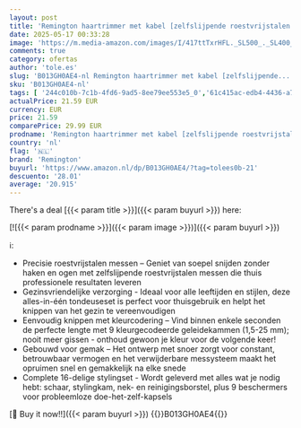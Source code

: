 ```yaml
---
layout: post
title: 'Remington haartrimmer met kabel [zelfslijpende roestvrijstalen messen met verstelhendel  0 5-25 mm] Color Cut  11 opzetstukken & zijkammen  kappersset  haartrimmer HC5035'
date: 2025-05-17 00:33:28
image: 'https://m.media-amazon.com/images/I/417ttTxrHFL._SL500_._SL400_.jpg'
comments: true
category: ofertas
author: 'tole.es'
slug: 'B013GH0AE4-nl Remington haartrimmer met kabel [zelfslijpende...'
sku: 'B013GH0AE4-nl'
tags: [ '244c010b-7c1b-4fd6-9ad5-8ee79ee553e5_0','61c415ac-edb4-4436-a76d-b8630f480700_0','902636a6-a1df-4da6-bd0e-12a4b3357c54_0','Arborist Merchandising Root','Baby/HPC/PCA','Babyproducten','Beauty','Beauty & persoonlijke verzorging','Gezondheid & persoonlijke verzorging','Haarknipinstrumenten','Haarverzorging','Persoonlijke Verzorgingsapparaten','Self Service','Special Features Stores','Tondeuses','Tondeuses & accessoires','Topkeuzes in Persoonlijke verzorging','remington','🇳🇱', ]
actualPrice: 21.59 EUR
currency: EUR
price: 21.59
comparePrice: 29.99 EUR
prodname: 'Remington haartrimmer met kabel [zelfslijpende roestvrijstalen messen met verstelhendel  0 5-25 mm] Color Cut  11 opzetstukken & zijkammen  kappersset  haartrimmer HC5035'
country: 'nl'
flag: '🇳🇱'
brand: 'Remington'
buyurl: 'https://www.amazon.nl/dp/B013GH0AE4/?tag=tolees0b-21'
descuento: '28.01'
average: '20.915'
---
```


There's a deal [{{< param title >}}]({{< param buyurl >}})  here:

[![{{< param prodname >}}]({{< param image >}})]({{< param buyurl >}})

ℹ️:

- Precisie roestvrijstalen messen – Geniet van soepel snijden zonder haken en ogen met zelfslijpende roestvrijstalen messen die thuis professionele resultaten leveren
- Gezinsvriendelijke verzorging - Ideaal voor alle leeftijden en stijlen, deze alles-in-één tondeuseset is perfect voor thuisgebruik en helpt het knippen van het gezin te vereenvoudigen
- Eenvoudig knippen met kleurcodering – Vind binnen enkele seconden de perfecte lengte met 9 kleurgecodeerde geleidekammen (1,5-25 mm); nooit meer gissen - onthoud gewoon je kleur voor de volgende keer!
- Gebouwd voor gemak – Het ontwerp met snoer zorgt voor constant, betrouwbaar vermogen en het verwijderbare messysteem maakt het opruimen snel en gemakkelijk na elke snede
- Complete 16-delige stylingset - Wordt geleverd met alles wat je nodig hebt: schaar, stylingkam, nek- en reinigingsborstel, plus 9 beschermers voor probleemloze doe-het-zelf-kapsels

[🛒 Buy it now!!]({{< param buyurl >}})
{{<world>}}B013GH0AE4{{</world>}}
